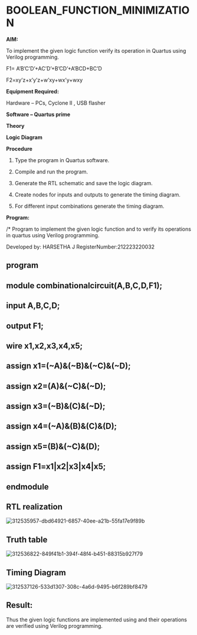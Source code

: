 # BOOLEAN_FUNCTION_MINIMIZATION

**AIM:**

To implement the given logic function verify its operation in Quartus using Verilog programming.

F1= A’B’C’D’+AC’D’+B’CD’+A’BCD+BC’D 

F2=xy’z+x’y’z+w’xy+wx’y+wxy

**Equipment Required:**

Hardware – PCs, Cyclone II , USB flasher

**Software – Quartus prime**

**Theory**

**Logic Diagram**

**Procedure**

1.	Type the program in Quartus software.

2.	Compile and run the program.

3.	Generate the RTL schematic and save the logic diagram.

4.	Create nodes for inputs and outputs to generate the timing diagram.

5.	For different input combinations generate the timing diagram.


**Program:**

/* Program to implement the given logic function and to verify its operations in quartus using Verilog programming. 

Developed by: HARSETHA J
RegisterNumber:212223220032
## program
## module combinationalcircuit(A,B,C,D,F1);
## input A,B,C,D;
## output F1;
## wire x1,x2,x3,x4,x5;
## assign x1=(~A)&(~B)&(~C)&(~D);
## assign x2=(A)&(~C)&(~D);
## assign x3=(~B)&(C)&(~D);
## assign x4=(~A)&(B)&(C)&(D);
## assign x5=(B)&(~C)&(D);
## assign F1=x1|x2|x3|x4|x5;
## endmodule 


## RTL realization
![312535957-dbd64921-6857-40ee-a21b-55fa17e9f89b](https://github.com/Harsetha/BOOLEAN_FUNCTION_MINIMIZATION/assets/149985878/cea0accb-23b6-4128-a4ba-a35f0ea2ebc3)

## Truth table
![312536822-849f41b1-394f-48f4-b451-88315b927f79](https://github.com/Harsetha/BOOLEAN_FUNCTION_MINIMIZATION/assets/149985878/d9bd1959-6e0a-4a5b-b6bb-3b930c0c71e3)


## Timing Diagram
![312537126-533d1307-308c-4a6d-9495-b6f289bf8479](https://github.com/Harsetha/BOOLEAN_FUNCTION_MINIMIZATION/assets/149985878/b62feab3-485b-43e2-a0e3-19462c11c108)


## Result:

Thus the given logic functions are implemented using and their operations are verified using Verilog programming.

